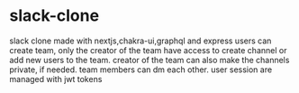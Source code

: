 # slack-clone
slack clone made with nextjs,chakra-ui,graphql and express
users can create team, only the creator of the team have access to create channel or add new users to the team.
creator of the team can also make the channels private, if needed.
team members can dm each other.
user session are managed with jwt tokens
